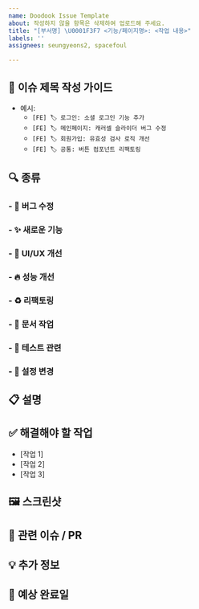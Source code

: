 ```yaml
---
name: Doodook Issue Template
about: 작성하지 않을 항목은 삭제하여 업로드해 주세요.
title: "[부서명] \U0001F3F7️ <기능/페이지명>: <작업 내용>"
labels: ''
assignees: seungyeons2, spacefoul

---
```


## 📝 이슈 제목 작성 가이드
<!-- 아래 가이드를 참고하여 제목을 작성해주세요. 작성 후 이 부분은 삭제하셔도 됩니다. -->
- 예시:
  - `[FE] 🏷️ 로그인: 소셜 로그인 기능 추가`
  - `[FE] 🏷️ 메인페이지: 캐러셀 슬라이더 버그 수정`
  - `[FE] 🏷️ 회원가입: 유효성 검사 로직 개선`
  - `[FE] 🏷️ 공통: 버튼 컴포넌트 리팩토링`

## 🔍 종류
<!-- 해당하는 이슈 종류만을 남겨 주세요. -->
### - 🐛 버그 수정
### - ✨ 새로운 기능
### - 🎨 UI/UX 개선
### - 🔥 성능 개선
### - ♻️ 리팩토링
### - 📝 문서 작업
### - 🧪 테스트 관련
### - 🔧 설정 변경

## 📋 설명
<!-- 이슈에 대한 상세 설명을 작성해주세요. -->


## ✅ 해결해야 할 작업
<!-- 이슈 해결을 위해 수행해야 할 작업 목록을 작성해주세요. -->
- [작업 1]
- [작업 2]
- [작업 3]

## 🖼️ 스크린샷
<!-- 관련 스크린샷이나 디자인 파일이 있다면 첨부해주세요. -->


## 🔗 관련 이슈 / PR
<!-- 관련된 이슈나 PR이 있다면 링크해주세요. -->


## 💡 추가 정보
<!-- 그 외 참고할 만한 정보가 있다면 작성해주세요. -->


## 📅 예상 완료일
<!-- 작업 완료 예상일을 작성해주세요. -->
